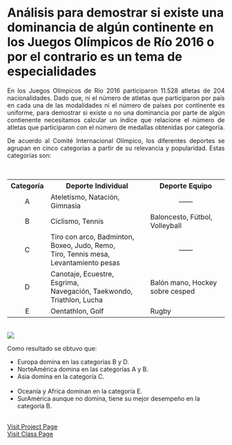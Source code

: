 # Análisis para demostrar si existe una dominancia de alg&uacute;n continente en los Juegos Ol&iacute;mpicos de R&iacute;o 2016 o por el contrario es un tema de especialidades

<p align="justify">
En los Juegos Ol&iacute;mpicos de R&iacute;o 2016 participaron 11.528 atletas de 204 nacionalidades. Dado que, ni el n&uacute;mero de atletas que participaron por pa&iacute;s en cada una de las modalidades ni el n&uacute;mero de pa&iacute;ses por continente es uniforme, para demostrar si existe o no una dominancia por parte de alg&uacute;n contienente necesitamos calcular un &iacute;ndice que relacione el n&uacute;mero de atletas que participaron con el n&uacute;mero de medallas obtenidas por categor&iacute;a.
</p>
<p align="justify">
De acuerdo al Comit&eacute; Internacional Ol&iacute;mpico, los diferentes deportes se agrupan en cinco categor&iacute;as a partir de su relevancia y popularidad. Estas categor&iacute;as son:
</p>
</div>
<br>
<table align="center">
  <tbody>
	  <tr><th>Categor&iacute;a</th><th>Deporte Individual</th><th>Deporte Equipo</th></tr>
		<tr><td align="center">A</td><td>Ateletismo, Nataci&oacute;n, Gimnasia</td><td align="center">——</td></tr>
		<tr><td align="center">B</td><td>Ciclismo, Tennis</td><td>Baloncesto, F&uacute;tbol, Volleyball</td></tr>
		<tr><td align="center">C</td><td>Tiro con arco, Badminton, Boxeo, Judo, Remo,<br>Tiro, Tennis mesa, Levantamiento pesas</td><td align="center">——</td></tr>
		<tr><td align="center">D</td><td>Canotaje, Ecuestre, Esgrima,<br>Navegaci&oacute;n, Taekwondo, Triathlon, Lucha</td><td>Bal&oacute;n mano, Hockey sobre cesped</td></tr>
		<tr><td align="center">E</td><td>Oentathlon, Golf</td><td>Rugby</td></tr>
	</tbody>
</table>
<br>
<img src="https://arturopolo.github.io/dominancia-juegos-olimpicos-rio.github.io/ImagenReadME.jpg">
<br>
<p align="justify">Como resultado se obtuvo que:</p>
<ul>
    <li>Europa domina en las categor&iacute;as B y D.</li>
    <li>NorteAm&eacute;rica domina en las categor&iacute;as A y B.</li>
    <li>Asia domina en la categor&iacute;a C.</li>
    <li>Ocean&iacute;a y Africa dominan en la categor&iacute;a E.</li>
    <li>SurAm&eacute;rica aunque no domina, tiene su mejor desempe&ntilde;o en la categor&iacute;a B.</li>
</ul>
<br>
<a href="https://arturopolo.github.io/dominancia-juegos-olimpicos-rio.github.io/">Visit Project Page</a>
<br>
<a href="http://johnguerra.co/classes/visual_analytics_fall_2017">Visit Class Page</a>
<br>
